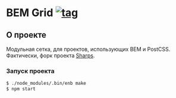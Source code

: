 # BEM Grid [![tag](https://img.shields.io/github/tag/bem-hackaton-12-16/bem-grid.svg?style=flat-square)](https://github.com/bem-hackaton-12-16/bem-grid/tags)

## О проекте
Модульная сетка, для проектов, использующих BEM и PostCSS.
Фактически, форк проекта [Sharps](https://github.com/theprotein/sharps).

### Запуск проекта
```bash
$ ./node_modules/.bin/enb make
$ npm start
```
